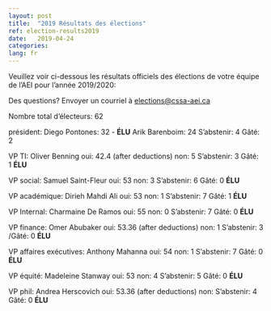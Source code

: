```yaml
---
layout: post
title:  "2019 Résultats des élections"
ref: election-results2019
date:   2019-04-24
categories: 
lang: fr
---
```


Veuillez voir ci-dessous les résultats officiels des élections de votre équipe de l’AEI pour l’année 2019/2020:

Des questions? Envoyer un courriel à [elections@cssa-aei.ca](mailto:elections@cssa-aei.ca)

Nombre total d’électeurs: 62

président:
Diego Pontones: 32  - **ÉLU**
Arik Barenboim: 24
S’abstenir: 4
Gâté: 2

VP TI: Oliver Benning
oui: 42.4 (after deductions)
non: 5
S’abstenir: 3
Gâté: 1
**ÉLU** 

VP social: Samuel Saint-Fleur
oui: 53
non: 3
S’abstenir: 6
Gâté: 0
**ÉLU** 

VP académique: Dirieh Mahdi Ali
oui: 53
non: 1
S’abstenir: 7
Gâté: 1
**ÉLU** 

VP Internal: Charmaine De Ramos
oui: 55
non: 0
S’abstenir: 7
Gâté: 0
**ÉLU**

VP finance: Omer Abubaker
oui: 53.36 (after deductions)
non: 1
S’abstenir: 3
/Gâté: 0
**ÉLU**

VP affaires exécutives: Anthony Mahanna
oui: 54
non: 1
S’abstenir: 7
Gâté: 0
**ÉLU**

VP équité: Madeleine Stanway
oui: 53
non: 4
S’abstenir: 5
Gâté: 0
**ÉLU**

VP phil: Andrea Herscovich
oui: 53.36 (after deductions)
non: 
S’abstenir: 4
Gâté: 0
**ÉLU**
